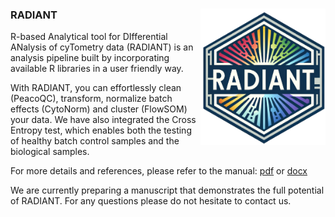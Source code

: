 ### RADIANT <img src="logo.png" width="200" align="right" /> 

R-based Analytical tool for DIfferential ANalysis of cyTometry data (RADIANT) is an analysis pipeline built by incorporating available R libraries in a user friendly way.

With RADIANT, you can effortlessly clean (PeacoQC), transform, normalize batch effects (CytoNorm) and cluster (FlowSOM) your data. We have also integrated the Cross Entropy test, which enables both the testing of healthy batch control samples and the biological samples.


For more details and references, please refer to the manual: [pdf](https://github.com/alpercevirgel/RADIANT/blob/03f43b5696d83ec4cf620736c5c6df9087d813ea/RADIANT%20v0.1_manual_public.pdf) or [docx](https://github.com/alpercevirgel/RADIANT/raw/03f43b5696d83ec4cf620736c5c6df9087d813ea/RADIANT%20v0.1_manual_public.docx)

We are currently preparing a manuscript that demonstrates the full potential of RADIANT.
For any questions please do not hesitate to contact us.
